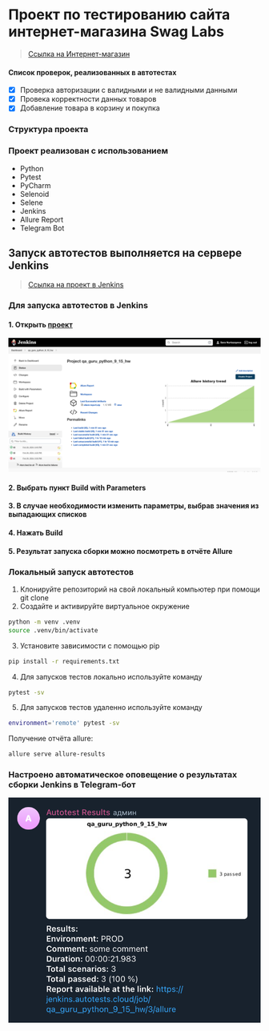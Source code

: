 # Проект по тестированию сайта интернет-магазина Swag Labs
> <a target="_blank" href="https://www.saucedemo.com/">Ссылка на Интернет-магазин</a>

#### Список проверок, реализованных в автотестах
- [x] Проверка авторизации с валидными и не валидными данными
- [x] Провека корректности данных товаров
- [x] Добавление товара в корзину и покупка

### Структура проекта

### Проект реализован с использованием
- Python 
- Pytest 
- PyCharm 
- Selenoid 
- Selene 
- Jenkins 
- Allure Report 
- Telegram Bot

## Запуск автотестов выполняется на сервере Jenkins
> <a target="_blank" href="https://jenkins.autotests.cloud/job/qa_guru_python_9_15_hw/">Ссылка на проект в Jenkins</a>

### Для запуска автотестов в Jenkins
#### 1. Открыть <a target="_blank" href="https://jenkins.autotests.cloud/job/qa_guru_python_9_15_hw/">проект</a>

![This is an image](/photos/main_jen.png)

#### 2. Выбрать пункт **Build with Parameters**
#### 3. В случае необходимости изменить параметры, выбрав значения из выпадающих списков
#### 4. Нажать **Build**
#### 5. Результат запуска сборки можно посмотреть в отчёте Allure

### Локальный запуск автотестов
1. Клонируйте репозиторий на свой локальный компьютер при помощи git clone
2. Создайте и активируйте виртуальное окружение
  ```bash
  python -m venv .venv
  source .venv/bin/activate
  ```
3. Установите зависимости с помощью pip
  ```bash
  pip install -r requirements.txt
  ```
4. Для запусков тестов локально используйте команду 
  ```bash
  pytest -sv
  ```
5. Для запусков тестов удаленно используйте команду 
  ```bash
  environment='remote' pytest -sv
  ```

Получение отчёта allure:
```bash
allure serve allure-results
```

### Настроено автоматическое оповещение о результатах сборки Jenkins в Telegram-бот
![This is an image](/photos/telega.png)
